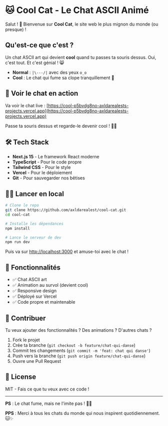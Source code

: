 # 🐱 Cool Cat - Le Chat ASCII Animé

Salut ! 👋 Bienvenue sur **Cool Cat**, le site web le plus mignon du monde (ou presque) !

## Qu'est-ce que c'est ?

Un chat ASCII art qui devient **cool** quand tu passes ta souris dessus. Oui, c'est tout. Et c'est génial ! 😸

- **Normal** : `|\---/|` avec des yeux `o_o`
- **Cool** : Le chat qui fume sa clope tranquillement 🚬

## 🚀 Voir le chat en action

Va voir le chat live : [https://cool-p5bvdg8no-axldarealests-projects.vercel.app](https://cool-p5bvdg8no-axldarealests-projects.vercel.app)

Passe ta souris dessus et regarde-le devenir cool ! 🚬🐱

## 🛠️ Tech Stack

- **Next.js 15** - Le framework React moderne
- **TypeScript** - Pour le code propre
- **Tailwind CSS** - Pour le style
- **Vercel** - Pour le déploiement
- **Git** - Pour sauvegarder nos bêtises

## 🏃‍♂️ Lancer en local

```bash
# Clone le repo
git clone https://github.com/axldarealest/cool-cat.git
cd cool-cat

# Installe les dépendances
npm install

# Lance le serveur de dev
npm run dev
```

Puis va sur [http://localhost:3000](http://localhost:3000) et amuse-toi avec le chat !

## 🎯 Fonctionnalités

- ✅ Chat ASCII art
- ✅ Animation au survol (devient cool)
- ✅ Responsive design
- ✅ Déployé sur Vercel
- ✅ Code propre et maintenable

## 🤝 Contribuer

Tu veux ajouter des fonctionnalités ? Des animations ? D'autres chats ?

1. Fork le projet
2. Crée ta branche (`git checkout -b feature/chat-qui-danse`)
3. Commit tes changements (`git commit -m 'feat: chat qui danse'`)
4. Push vers la branche (`git push origin feature/chat-qui-danse`)
5. Ouvre une Pull Request

## 📝 License

MIT - Fais ce que tu veux avec ce code !

---

**PS** : Le chat fume, mais ne l'imite pas ! 🚬😅

**PPS** : Merci à tous les chats du monde qui nous inspirent quotidiennement. 🐱✨
